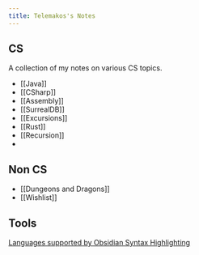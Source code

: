 ```yaml
---
title: Telemakos's Notes
---
```

## CS
A collection of my notes on various CS topics.

- [[Java]]
- [[CSharp]]
- [[Assembly]]
- [[SurrealDB]]
- [[Excursions]]
- [[Rust]]
- [[Recursion]]
- 

## Non CS
- [[Dungeons and Dragons]]
- [[Wishlist]]

## Tools
[Languages supported by Obsidian Syntax Highlighting](https://prismjs.com/#supported-languages)
